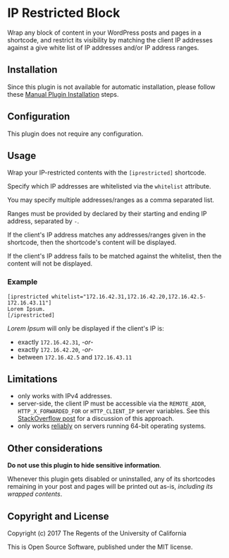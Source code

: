 # IP Restricted Block

Wrap any block of content in your WordPress posts and pages in a shortcode, 
and restrict its visibility by matching the client IP addresses against 
a give white list of IP addresses and/or IP address ranges.

## Installation

Since this plugin is not available for automatic installation, please follow these [Manual Plugin Installation](https://codex.wordpress.org/Managing_Plugins#Manual_Plugin_Installation) steps.


## Configuration

This plugin does not require any configuration.

## Usage

Wrap your IP-restricted contents with the `[iprestricted]` shortcode.

Specify which IP addresses are whitelisted via the `whitelist` attribute.

You may specify multiple addresses/ranges as a comma separated list.

Ranges must be provided by declared by their starting and ending IP address, separated by `-`.

If the client's IP address matches any addresses/ranges given in the shortcode,
then the shortcode's content will be displayed.

If the client's IP address fails to be matched against the whitelist, then the content will not be displayed.

### Example

```
[iprestricted whitelist="172.16.42.31,172.16.42.20,172.16.42.5-172.16.43.11"]
Lorem Ipsum.
[/iprestricted]
```

_Lorem Ipsum_ will only be displayed if the client's IP is:

- exactly `172.16.42.31`, _-or-_
- exactly `172.16.42.20`, _-or-_
- between `172.16.42.5` and `172.16.43.11`

## Limitations

- only works with IPv4 addresses.
- server-side, the client IP must be accessible via the `REMOTE_ADDR`, `HTTP_X_FORWARDED_FOR` or `HTTP_CLIENT_IP` server variables. See this [StackOverflow post](http://stackoverflow.com/questions/3003145/how-to-get-the-client-ip-address-in-php) for a discussion of this approach.
- only works [reliably](http://php.net/manual/en/function.ip2long.php#113080) on servers running 64-bit operating systems.

## Other considerations

**Do not use this plugin to hide sensitive information**. 

Whenever this plugin gets disabled or uninstalled, 
any of its shortcodes remaining in your post and pages will be printed out as-is, _including its wrapped contents_.

## Copyright and License

Copyright (c) 2017 The Regents of the University of California

This is Open Source Software, published under the MIT license.
